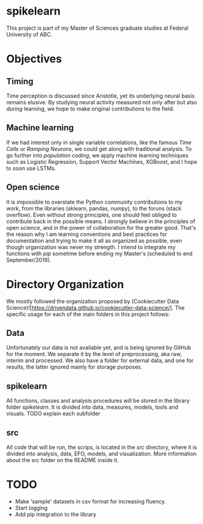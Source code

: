 # spikelearn

This project is part of my Master of Sciences graduate studies at Federal University of ABC.

# Objectives
## Timing
Time perception is discussed since Aristotle, yet its underlying neural basis remains elusive. By studying neural activity measured not only after but also _during_ learning, we hope to make original contributions to the field.

## Machine learning
If we had interest only in single variable correlations, like the famous _Time Cells_ or _Ramping Neurons_, we could get along with traditional analysis. To go further into _population coding_, we apply machine learning techniques such as Logistic Regression, Support Vector Machines, XGBoost, and I hope to soon use LSTMs.

## Open science
It is impossible to overstate the Python community contributions to my work, from the libraries (sklearn, pandas, numpy), to the foruns (stack overflow). Even without strong principles, one should feel obliged to contribute back in the possible means.
I strongly believe in the principles of open science, and in the power of collaboration for the greater good. That's the reason why I am learning conventions and best practices for documentation and trying to make it all as organized as possible, even though organization was never my strength.
I intend to integrate my functions with *pip* sometime before ending my Master's (scheduled to end September/2019).

# Directory Organization
We mostly followed the organization proposed by (Cookiecutter Data Science)![https://drivendata.github.io/cookiecutter-data-science/]. The specific usage for each of the main folders in this project follows:

## Data
Unfortunately our data is not available yet, and is being ignored by GitHub for the moment. We separate it by the level of preprocessing, aka raw, interim and processed. We also have a folder for external data, and one for results, the latter ignored mainly for storage purposes.

## spikelearn
All functions, classes and analysis procedures will be stored in the library folder _spikelearn_. It is divided into data, measures, models, tools and visuals. TODO explain each subfolder

## src
All code that will be run, the scrips, is located in the _src_ directory, where it is divided into analysis, data, EFO, models, and visualization. More information about the src folder on the README inside it.

# TODO
- Make 'sample' datasets in csv format for increasing fluency.
- Start logging
- Add pip integration to the library
